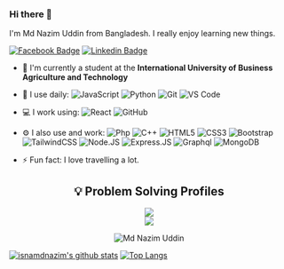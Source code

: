 ### Hi there 👋

I'm Md Nazim Uddin from Bangladesh. I really enjoy learning new things.

[![Facebook Badge](https://img.shields.io/badge/-isnamduddin-blue?style=plastic&logo=Facebook&logoColor=white&link=https://www.facebook.com/isnamduddin/)](https://www.facebook.com/isnamduddin/)
[![Linkedin Badge](https://img.shields.io/badge/-isnamdnazim-blue?style=plastic&logo=Linkedin&logoColor=white&link=https://www.linkedin.com/in/isnamdnazim/)](https://www.linkedin.com/in/isnamdnazim/)


- 🏢 I'm currently a student at the **International University of Business Agriculture and Technology**
- 🚀 I use daily:
  ![JavaScript](https://img.shields.io/badge/-JavaScript-black?style=plastic&logo=javascript)
  ![Python](https://img.shields.io/badge/-Python-8fcfd1?style=plastic&logo=Python)
  ![Git](https://img.shields.io/badge/-Git-black?style=plastic&logo=git)
  ![VS Code](https://img.shields.io/badge/-VS%20Code-007ACC?style=plastic&logo=visual-studio-code)
- 💻 I work using:
  ![React](https://img.shields.io/badge/-React-3b2e5a?style=plastic&logo=react)
  ![GitHub](https://img.shields.io/badge/-GitHub-181717?style=plastic&logo=github)
- ⚙️ I also use and work: ![Php](https://img.shields.io/badge/-php-394989?style=plastic&logo=php) ![C++](https://img.shields.io/badge/-C++-00599C?style=plastic&logo=c)
  ![HTML5](https://img.shields.io/badge/-HTML5-E34F26?style=plastic&logo=html5&logoColor=white)
  ![CSS3](https://img.shields.io/badge/-CSS3-1572B6?style=plastic&logo=css3)
  ![Bootstrap](https://img.shields.io/badge/-Bootstrap-563D7C?style=plastic&logo=bootstrap)
  ![TailwindCSS](https://img.shields.io/badge/tailwindcss-%2338B2AC.svg?style=for-the-badge&logo=tailwind-css&logoColor=white)
  ![Node.JS](https://img.shields.io/badge/-Node.JS-black?style=plastic&logo=Node.js) ![Express.JS](https://img.shields.io/badge/-Express.JS-c7b198?style=plastic&logo=Express.JS) ![Graphql](https://img.shields.io/badge/-Graphql-E10098?style=plastic&logo=Graphql)
  ![MongoDB](https://img.shields.io/badge/-MongoDB-black?style=plastic&logo=mongodb)

- ⚡️ Fun fact: I love travelling a lot.

<h2 align="center">💡 Problem Solving Profiles </h2>
<p align="center">
<a href="https://www.hackerrank.com/isnamdnazim"><img src="https://img.shields.io/badge/hackerrank-2FC866?&style=for-the-badge&logo=hackerrank&logoColor=white"/></a><br>
<a href="https://codeforces.com/profile/isnamdnazim"><img src="https://img.shields.io/badge/codeforces-yellow?&style=for-the-badge&logo=codeforces&logoColor=white"/></a></p>

<p align="center"> <img src="https://komarev.com/ghpvc/?username=isnamdnazim" alt="Md Nazim Uddin" /> </p>

[![isnamdnazim's github stats](https://github-readme-stats.vercel.app/api?username=isnamdnazim&theme=dark&show_icons=true)](https://github.com/isnamdnazim)
[![Top Langs](https://github-readme-stats.vercel.app/api/top-langs/?username=isnamdnazim&layout=compact)](https://github.com/isnamdnazim/github-readme-stats)


<!--
**isnamdnazim/isnamdnazim** is a ✨ _special_ ✨ repository because its `README.md` (this file) appears on your GitHub profile.

Here are some ideas to get you started:

- 🔭 I’m currently working on ...
- 🌱 I’m currently learning ...
- 👯 I’m looking to collaborate on ...
- 🤔 I’m looking for help with ...
- 💬 Ask me about ...
- 📫 How to reach me: ...
- 😄 Pronouns: ...
- ⚡ Fun fact: ...
-->


